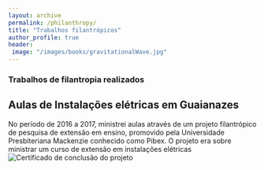 ```yaml
---
layout: archive
permalink: /philanthropy/
title: "Trabalhos filantrópicos"
author_profile: true
header:
 image: "/images/books/gravitationalWave.jpg"
---
```


### Trabalhos de filantropia realizados
## Aulas de Instalações elétricas em Guaianazes
No período de 2016 a 2017,  ministrei aulas através de um projeto filantrópico 
de pesquisa de extensão em ensino, promovido pela Universidade Presbiteriana Mackenzie conhecido como Pibex. 
O projeto era sobre ministrar um curso de extensão em instalações elétricas 
<img src="{{ site.url }}{{ site.baseurl }}/images/certificadoPiBex.jpg" alt="Certificado de conclusão do projeto">
<img src="{{ site.url }}{{ site.baseurl }}/images/filan (1).jpg" alt="">
<img src="{{ site.url }}{{ site.baseurl }}/images/filan (2).jpg" alt="">
<img src="{{ site.url }}{{ site.baseurl }}/images/filan (3).jpg" alt="">


